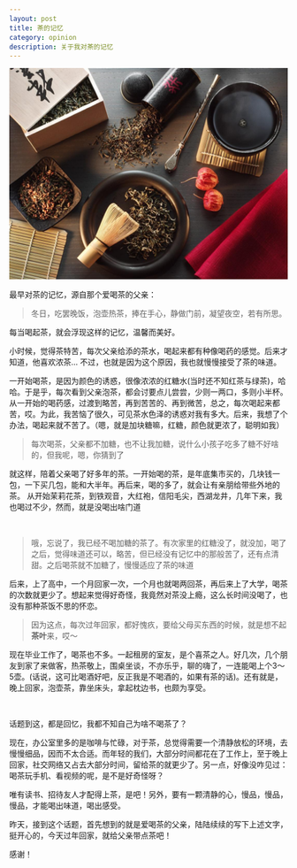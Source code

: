 ```yaml
---
layout: post
title: 茶的记忆
category: opinion
description: 关于我对茶的记忆
---
```


![](/images/2015_12/tea.jpg)

最早对茶的记忆，源自那个爱喝茶的父亲：

> 冬日，吃罢晚饭，泡壶热茶，捧在手心，静做门前，凝望夜空，若有所思。

每当喝起茶，就会浮现这样的记忆，温馨而美好。

小时候，觉得茶特苦，每次父亲给添的茶水，喝起来都有种像喝药的感觉。后来才知道，他喜欢浓茶… 不过，也就是因为这个原因，我也就慢慢接受了茶的味道。

一开始喝茶，是因为颜色的诱惑，很像浓浓的红糖水(当时还不知红茶与绿茶)，哈哈。于是乎，每次看到父亲泡茶，都会讨要点儿尝尝，少则一两口，多则小半杯。从一开始的喝药感，过渡到略苦，再到苦苦的、再到微苦，总之，每次喝起来都苦，哎。为此，我苦恼了很久，可见茶水色泽的诱惑对我有多大。后来，我想了个办法，喝起来就不苦了。（嗯，就是加块糖嘛，红糖，颜色就更浓了，聪明如我）

> 每次喝茶，父亲都不加糖，也不让我加糖，说什么小孩子吃多了糖不好啥的，但我呢，嗯，你猜到了

就这样，陪着父亲喝了好多年的茶。一开始喝的茶，是年底集市买的，几块钱一包，一下买几包，能和大半年。再后来，喝的多了，就会让有亲朋给带些外地的茶。 从开始茉莉花茶，到铁观音，大红袍，信阳毛尖，西湖龙井，几年下来，我也喝过不少，然而，就是没喝出啥门道

<p><img data-layzr="/images/2015_12/tea6.jpg"/></p>

> 哦，忘说了，我已经不喝加糖的茶了。有次家里的红糖没了，就没加，喝了之后，觉得味道还可以，略苦，但已经没有记忆中的那般苦了，还有点清甜。之后喝茶就不加糖了，慢慢适应了茶的味道

后来，上了高中，一个月回家一次，一个月也就喝两回茶，再后来上了大学，喝茶的次数就更少了。想起来觉得好奇怪，我竟然对茶没上瘾，这么长时间没喝了，也没有那种茶饭不思的怀恋。

> 因为这点，每次过年回家，都好愧疚，要给父母买东西的时候，就是想不起**茶叶**来，哎～

现在毕业工作了，喝茶也不多。一起租房的室友，是个喜茶之人。好几次，几个朋友到家了来做客，热茶敬上，围桌坐谈，不亦乐乎，聊的嗨了，一连能喝上个3～5壶。(话说，这可比喝酒好吧，反正我是不喝酒的，如果有茶的话)。还有就是，晚上回家，泡壶茶，靠坐床头，拿起枕边书，也颇为享受。

<p><img data-layzr="/images/2015_12/tea5.jpg"/></p>

话题到这，都是回忆，我都不知自己为啥不喝茶了？

现在，办公室里多的是咖啡与忙碌，对于茶，总觉得需要一个清静放松的环境，去慢慢细品，因而不太合适。而年轻的我们，大部分时间都花在了工作上，至于晚上回家，社交网络又占去大部分时间，留给茶的就更少了。另一点，好像没咋见过：喝茶玩手机、看视频的呢，是不是好奇怪呀？

唯有读书、招待友人才配得上茶，是吧！另外，要有一颗清静的心，慢品，慢品，慢品，才能喝出味道，喝出感受。

昨天，接到这个话题，首先想到的就是爱喝茶的父亲，陆陆续续的写下上述文字，挺开心的，今天过年回家，就给父亲带点茶吧！

感谢！